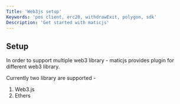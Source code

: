 ```yaml
---
Title: 'Web3js setup'
Keywords: 'pos client, erc20, withdrawExit, polygon, sdk'
Description: 'Get started with maticjs'
---
```


## Setup

In order to support multiple web3 library - maticjs provides plugin for different web3 library.

Currently two library are supported -

1. Web3.js
2. Ethers
